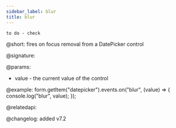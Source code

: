 ```yaml
---
sidebar_label: blur
title: blur
---          
```


`to do - check`

@short: fires on focus removal from a DatePicker control

@signature: 

@params:
- value - the current value of the control

@example:
form.getItem("datepicker").events.on("blur", (value) => {
    console.log("blur", value);
});

@relatedapi: 

@changelog: added v7.2

